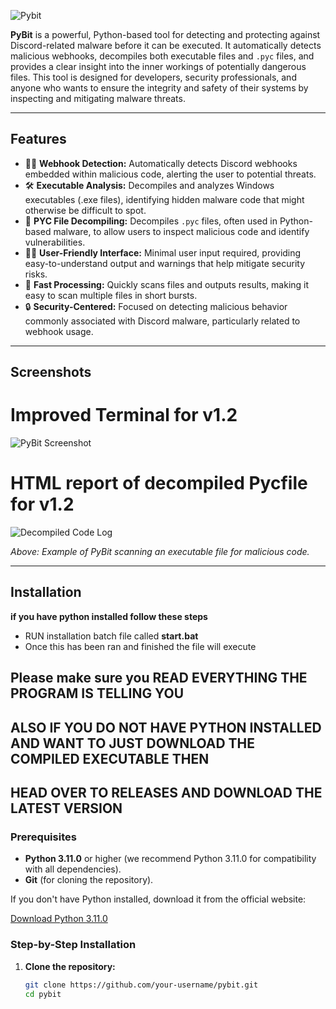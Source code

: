 ![Pybit](https://i.imgur.com/NvN7vVn.png)

**PyBit** is a powerful, Python-based tool for detecting and protecting against Discord-related malware before it can be executed. It automatically detects malicious webhooks, decompiles both executable files and `.pyc` files, and provides a clear insight into the inner workings of potentially dangerous files. This tool is designed for developers, security professionals, and anyone who wants to ensure the integrity and safety of their systems by inspecting and mitigating malware threats.

---

## Features

- 🕵️‍♂️ **Webhook Detection:** Automatically detects Discord webhooks embedded within malicious code, alerting the user to potential threats.
- 🛠️ **Executable Analysis:** Decompiles and analyzes Windows executables (.exe files), identifying hidden malware code that might otherwise be difficult to spot.
- 🐍 **PYC File Decompiling:** Decompiles `.pyc` files, often used in Python-based malware, to allow users to inspect malicious code and identify vulnerabilities.
- 👨‍💻 **User-Friendly Interface:** Minimal user input required, providing easy-to-understand output and warnings that help mitigate security risks.
- 🚀 **Fast Processing:** Quickly scans files and outputs results, making it easy to scan multiple files in short bursts.
- 🔒 **Security-Centered:** Focused on detecting malicious behavior commonly associated with Discord malware, particularly related to webhook usage.

---

## Screenshots
# Improved Terminal for v1.2
![PyBit Screenshot](https://i.imgur.com/vIG27Re.png)
# HTML report of decompiled Pycfile for v1.2
![Decompiled Code Log](https://i.imgur.com/xsZA1gp.png)

*Above: Example of PyBit scanning an executable file for malicious code.*

---

## Installation

**if you have python installed follow these steps**
   - RUN installation batch file called **start.bat**
   - Once this has been ran and finished the file will execute 
   ## Please make sure you READ EVERYTHING THE PROGRAM IS TELLING YOU

   ## ALSO IF YOU DO NOT HAVE PYTHON INSTALLED AND WANT TO JUST DOWNLOAD THE COMPILED EXECUTABLE THEN 
   ## HEAD OVER TO RELEASES AND DOWNLOAD THE LATEST VERSION

### Prerequisites

- **Python 3.11.0** or higher (we recommend Python 3.11.0 for compatibility with all dependencies).
- **Git** (for cloning the repository).

If you don't have Python installed, download it from the official website:

[Download Python 3.11.0](https://www.python.org/downloads/release/python-3110/)

### Step-by-Step Installation

1. **Clone the repository:**

   ```bash
   git clone https://github.com/your-username/pybit.git
   cd pybit
